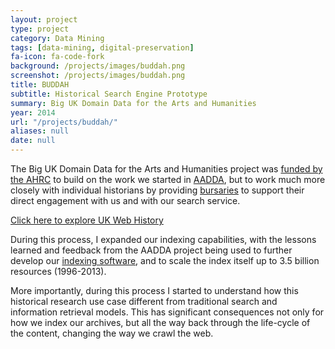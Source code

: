 ```yaml
---
layout: project
type: project
category: Data Mining
tags: [data-mining, digital-preservation]
fa-icon: fa-code-fork
background: /projects/images/buddah.png
screenshot: /projects/images/buddah.png
title: BUDDAH
subtitle: Historical Search Engine Prototype
summary: Big UK Domain Data for the Arts and Humanities
year: 2014
url: "/projects/buddah/"
aliases: null
date: null
---
```


The Big UK Domain Data for the Arts and Humanities project was [funded by the AHRC][1] to build on the work we started in [AADDA][4], but to work much more closely with individual historians by providing [bursaries][5] to support their direct engagement with us and with our search service.

<div class="centered">
<a class="btn btn-theme" href="https://www.webarchive.org.uk/shine/graph">Click here to explore UK Web History</a>
</div>

During this process, I expanded our indexing capabilities, with the lessons learned and feedback from the AADDA project being used to further develop our [indexing software][6], and to scale the index itself up to 3.5 billion resources (1996-2013).

More importantly, during this process I started to understand how this historical research use case different from traditional search and information retrieval models. This has significant consequences not only for how we index our archives, but all the way back through the life-cycle of the content, changing the way we crawl the web.

[1]: http://www.ahrc.ac.uk/News-and-Events/News/Pages/Digital-Transformations-in-the-Arts-and-Humanities---Big-Data-Projects-Call.aspx
[2]: http://buddah.projects.history.ac.uk/
[3]: http://www.history.ac.uk/projects/digital/big-uk-domain-data-arts-and-humanities
[4]: {{site.baseurl}}/projects/aadda/
[5]: http://buddah.projects.history.ac.uk/news/bursaries/
[6]: {{site.baseurl}}/projects/webarchive-discovery/
